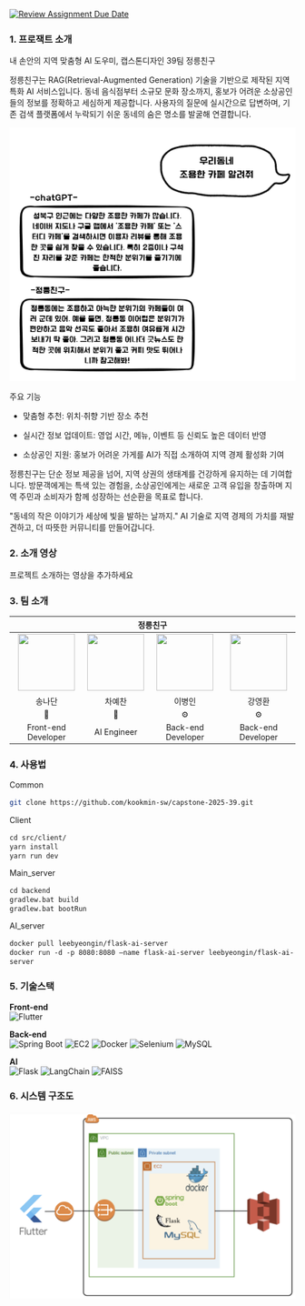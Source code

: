 [![Review Assignment Due Date](https://classroom.github.com/assets/deadline-readme-button-22041afd0340ce965d47ae6ef1cefeee28c7c493a6346c4f15d667ab976d596c.svg)](https://classroom.github.com/a/gFPznrUY)
### 1. 프로잭트 소개

내 손안의 지역 맞춤형 AI 도우미, 캡스톤디자인 39팀 정릉친구

정릉친구는 RAG(Retrieval-Augmented Generation) 기술을 기반으로 제작된 지역 특화 AI 서비스입니다. 동네 음식점부터 소규모 문화 장소까지, 홍보가 어려운 소상공인들의 정보를 정확하고 세심하게 제공합니다. 사용자의 질문에 실시간으로 답변하며, 기존 검색 플랫폼에서 누락되기 쉬운 동네의 숨은 명소를 발굴해 연결합니다.

![Image](./ex.png)

주요 기능

- 맞춤형 추천: 위치·취향 기반 장소 추천

- 실시간 정보 업데이트: 영업 시간, 메뉴, 이벤트 등 신뢰도 높은 데이터 반영

- 소상공인 지원: 홍보가 어려운 가게를 AI가 직접 소개하여 지역 경제 활성화 기여

정릉친구는 단순 정보 제공을 넘어, 지역 상권의 생태계를 건강하게 유지하는 데 기여합니다. 방문객에게는 특색 있는 경험을, 소상공인에게는 새로운 고객 유입을 창출하며 지역 주민과 소비자가 함께 성장하는 선순환을 목표로 합니다.

"동네의 작은 이야기가 세상에 빛을 발하는 날까지."
AI 기술로 지역 경제의 가치를 재발견하고, 더 따뜻한 커뮤니티를 만들어갑니다.

### 2. 소개 영상

프로젝트 소개하는 영상을 추가하세요

### 3. 팀 소개

<div align='center'>
  
<table>
    <thead>
        <tr>
            <th colspan="5"> 정릉친구 </th>
        </tr>
    </thead>
    <tbody>
         <tr>
           <td align='center'><a href="https://github.com/NathnSong" target='_blank'><img src="https://avatars.githubusercontent.com/u/198164727?s=88&v=4" width="100" height="100"></td>
           <td align='center'><a href="https://github.com/3004yechan" target='_blank'><img src="https://avatars.githubusercontent.com/u/62199985?v=4" width="100" height="100"></td>
           <td align='center'><a href="https://github.com/LEEByeongIn" target='_blank'><img src="https://avatars.githubusercontent.com/u/173124103?s=88&v=4" width="100" height="100"></td>
           <td align='center'><a href="https://github.com/KYH-ha" target='_blank'><img src="https://avatars.githubusercontent.com/u/203066826?s=88&v=4" width="100" height="100"></td>
         </tr>
         <tr>
           <td align='center'>송나단</td>
           <td align='center'>차예찬</td>
           <td align='center'>이병인</td>
           <td align='center'>강영환</td>
         </tr>
         <tr>
           <td align='center'>🎨</td>
           <td align='center'>🤖</td>
           <td align='center'>⚙️</td>
           <td align='center'>⚙️</td>
         </tr>
         <tr>
           <td align='center'>Front-end Developer</td>
           <td align='center'>AI Engineer</td>
           <td align='center'>Back-end Developer</td>
           <td align='center'>Back-end Developer</td>
         </tr>
    </tbody>
</table>

</div> 

### 4. 사용법

Common
```bash
git clone https://github.com/kookmin-sw/capstone-2025-39.git
```

Client
<div markdown="1">

    cd src/client/ 
    yarn install
    yarn run dev

</div>

Main_server
<div markdown="1">
    
    cd backend
    gradlew.bat build
    gradlew.bat bootRun

</div>

AI_server
<div markdown="1">

    docker pull leebyeongin/flask-ai-server
    docker run -d -p 8080:8080 —name flask-ai-server leebyeongin/flask-ai-server

</div>

### 5. 기술스택

**Front-end**<br>
![Flutter](https://img.shields.io/badge/Flutter-02569B?style=for-the-badge&logo=flutter&logoColor=white)


**Back-end**<br> 
![Spring Boot](https://img.shields.io/badge/SpringBoot-6DB33F?style=for-the-badge&logo=springboot&logoColor=white)
![EC2](https://img.shields.io/badge/AWS_EC2-FF9900?style=for-the-badge&logo=amazonec2&logoColor=white) ![Docker](https://img.shields.io/badge/Docker-2496ED?style=for-the-badge&logo=docker&logoColor=white) ![Selenium](https://img.shields.io/badge/Selenium-43B02A?style=for-the-badge&logoColor=white) ![MySQL](https://img.shields.io/badge/MySQL-4479A1?style=for-the-badge&logo=mysql&logoColor=white)


**AI**<br> 
![Flask](https://img.shields.io/badge/Flask-000000?style=for-the-badge&logo=flask&logoColor=white) ![LangChain](https://img.shields.io/badge/LangChain-00B3EC?style=for-the-badge&logoColor=white)
![FAISS](https://img.shields.io/badge/FAISS-2E9AFE?style=for-the-badge&logoColor=white)

### 6. 시스템 구조도
<img src="./docs/images/system-architecture.png" width="800"/>


